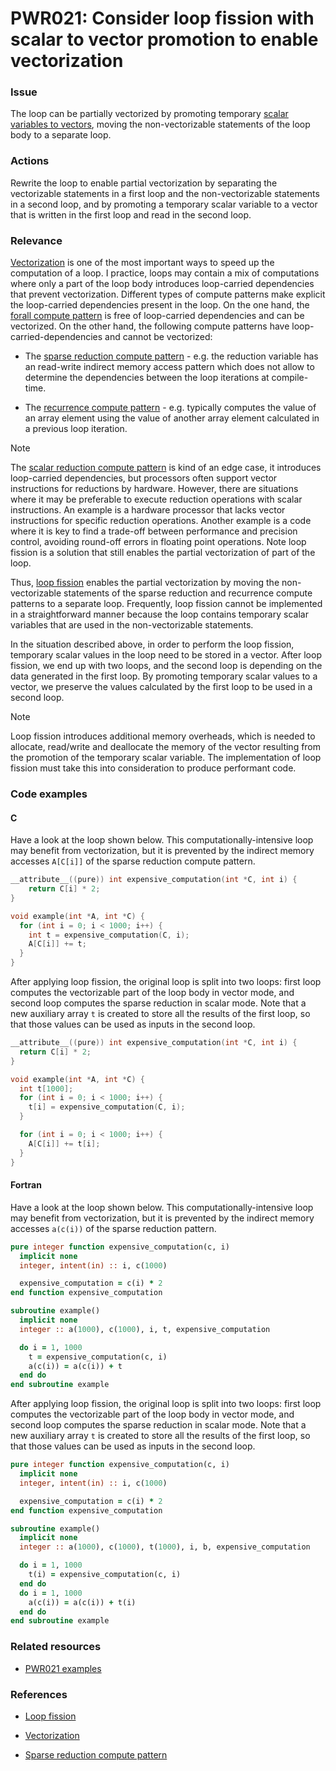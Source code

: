 # PWR021: Consider loop fission with scalar to vector promotion to enable vectorization

### Issue

The loop can be partially vectorized by promoting temporary
[scalar variables to vectors](../../Glossary/Scalar-to-vector-promotion.md), moving
the non-vectorizable statements of the loop body to a separate loop.

### Actions

Rewrite the loop to enable partial vectorization by separating the vectorizable
statements in a first loop and the non-vectorizable statements in a second loop,
and by promoting a temporary scalar variable to a vector that is written in the
first loop and read in the second loop.

### Relevance

[Vectorization](../../Glossary/Vectorization.md) is one of the most important ways to
speed up the computation of a loop. I practice, loops may contain a mix of
computations where only a part of the loop body introduces loop-carried
dependencies that prevent vectorization. Different types of compute patterns
make explicit the loop-carried dependencies present in the loop. On the one
hand, the
[forall compute pattern](../../Glossary/Patterns-for-performance-optimization/Forall.md)
is free of loop-carried dependencies and can be vectorized. On the other hand,
the following compute patterns have loop-carried-dependencies and cannot be
vectorized:

* The
[sparse reduction compute pattern](../../Glossary/Patterns-for-performance-optimization/Sparse-reduction.md) - e.g.
the reduction variable has an read-write indirect memory access pattern which
does not allow to determine the dependencies between the loop iterations at
compile-time.

* The
[recurrence compute pattern](../../Glossary/Patterns-for-performance-optimization/Recurrence.md) - e.g.
typically computes the value of an array element using the value of another
array element calculated in a previous loop iteration.

> [!NOTE]
> The
> [scalar reduction compute pattern](../../Glossary/Patterns-for-performance-optimization/Scalar-reduction.md)
> is kind of an edge case, it introduces loop-carried dependencies, but
> processors often support vector instructions for reductions by hardware.
> However, there are situations where it may be preferable to execute reduction
> operations with scalar instructions. An example is a hardware processor that
> lacks vector instructions for specific reduction operations. Another example is
> a code where it is key to find a trade-off between performance and precision
> control, avoiding round-off errors in floating point operations. Note loop
> fission is a solution that still enables the partial vectorization of part of
> the loop.

Thus, [loop fission](../../Glossary/Loop-fission.md) enables the partial
vectorization by moving the non-vectorizable statements of the sparse reduction
and recurrence compute patterns to a separate loop. Frequently, loop fission
cannot be implemented in a straightforward manner because the loop contains
temporary scalar variables that are used in the non-vectorizable statements.

In the situation described above, in order to perform the loop fission,
temporary scalar values in the loop need to be stored in a vector. After loop
fission, we end up with two loops, and the second loop is depending on the data
generated in the first loop. By promoting temporary scalar values to a vector,
we preserve the values calculated by the first loop to be used in a second loop.

> [!NOTE]
> Loop fission introduces additional memory overheads, which is needed to
> allocate, read/write and deallocate the memory of the vector resulting from the
> promotion of the temporary scalar variable. The implementation of loop fission
> must take this into consideration to produce performant code.

### Code examples

#### C

Have a look at the loop shown below. This computationally-intensive loop may
benefit from vectorization, but it is prevented by the indirect memory accesses
`A[C[i]]` of the sparse reduction compute pattern.

```c
__attribute__((pure)) int expensive_computation(int *C, int i) {
    return C[i] * 2;
}

void example(int *A, int *C) {
  for (int i = 0; i < 1000; i++) {
    int t = expensive_computation(C, i);
    A[C[i]] += t;
  }
}
```

After applying loop fission, the original loop is split into two loops: first
loop computes the vectorizable part of the loop body in vector mode, and second
loop computes the sparse reduction in scalar mode. Note that a new auxiliary
array `t` is created to store all the results of the first loop, so that those
values can be used as inputs in the second loop.

```c
__attribute__((pure)) int expensive_computation(int *C, int i) {
  return C[i] * 2;
}

void example(int *A, int *C) {
  int t[1000];
  for (int i = 0; i < 1000; i++) {
    t[i] = expensive_computation(C, i);
  }

  for (int i = 0; i < 1000; i++) {
    A[C[i]] += t[i];
  }
}
```

#### Fortran

Have a look at the loop shown below. This computationally-intensive loop may
benefit from vectorization, but it is prevented by the indirect memory accesses
`a(c(i))` of the sparse reduction pattern.

```fortran
pure integer function expensive_computation(c, i)
  implicit none
  integer, intent(in) :: i, c(1000)

  expensive_computation = c(i) * 2
end function expensive_computation

subroutine example()
  implicit none
  integer :: a(1000), c(1000), i, t, expensive_computation

  do i = 1, 1000
    t = expensive_computation(c, i)
    a(c(i)) = a(c(i)) + t
  end do
end subroutine example
```

After applying loop fission, the original loop is split into two loops: first
loop computes the vectorizable part of the loop body in vector mode, and second
loop computes the sparse reduction in scalar mode. Note that a new auxiliary
array `t` is created to store all the results of the first loop, so that those
values can be used as inputs in the second loop.

```fortran
pure integer function expensive_computation(c, i)
  implicit none
  integer, intent(in) :: i, c(1000)

  expensive_computation = c(i) * 2
end function expensive_computation

subroutine example()
  implicit none
  integer :: a(1000), c(1000), t(1000), i, b, expensive_computation

  do i = 1, 1000
    t(i) = expensive_computation(c, i)
  end do
  do i = 1, 1000
    a(c(i)) = a(c(i)) + t(i)
  end do
end subroutine example
```

### Related resources

* [PWR021 examples](https://github.com/codee-com/open-catalog/tree/main/Checks/PWR021/)

### References

* [Loop fission](../../Glossary/Loop-fission.md)

* [Vectorization](../../Glossary/Vectorization.md)

* [Sparse reduction compute pattern](../../Glossary/Patterns-for-performance-optimization/Sparse-reduction.md)
